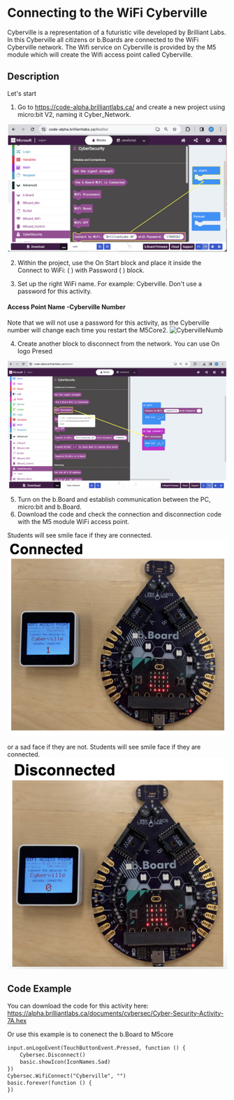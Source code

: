 # Connecting to the WiFi Cyberville

Cyberville is a representation of a futuristic ville developed by Brilliant Labs. In this Cyberville all citizens or b.Boards are connected to the WiFi Cyberville network. The Wifi service on Cyberville is provided by the M5 module which will create the Wifi access point called Cyberville.

## Description
Let's start 

1) Go to https://code-alpha.brilliantlabs.ca/ and create a new project using micro:bit V2,  naming it Cyber_Network.

![Step1](https://github.com/Brilliant-Labs/code.bl/blob/code_alpha/packaged/docs/static/mb/projects/bboard-tutorials-cyberville/Networking/1_Connecting/Step1.png?raw=true "Step1")

2) Within the project, use the On Start block and place it inside the Connect to WiFi: ( ) with Password ( ) block.

3) Set up the right WiFi name. For example: Cyberville. Don't use a password for this activity.

####  Access Point Name -Cyberville Number
Note that we will not use a password for this activity, as the Cyberville number will change each time you restart the M5Core2.
![CybervilleNumb](https://github.com/Brilliant-Labs/code.bl/blob/code_alpha/packaged/docs/static/mb/projects/bboard-tutorials-cyberville/Networking/1_Connectig/CybervilleNumb.png?raw=true "Cyberville Number for Access Point")


4) Create another block to disconnect from the network. You can use On logo Presed

![Step2](https://github.com/Brilliant-Labs/code.bl/blob/code_alpha/packaged/docs/static/mb/projects/bboard-tutorials-cyberville/Networking/1_Connecting/Step2.png?raw=true "Step2")

5) Turn on the b.Board and establish communication between the PC, micro:bit and b.Board.
6) Download the code and check the connection and disconnection code with the M5 module WiFi access point.

Students will see smile face if they are connected.
![Connected](https://github.com/Brilliant-Labs/code.bl/blob/code_alpha/packaged/docs/static/mb/projects/bboard-tutorials-cyberville/Networking/1_Connecting/Connected.png?raw=true "Connected")

or a sad face if they are not.
Students will see smile face if they are connected.
![Disconnected](https://github.com/Brilliant-Labs/code.bl/blob/code_alpha/packaged/docs/static/mb/projects/bboard-tutorials-cyberville/Networking/1_Connecting/Disconnected.png?raw=true "Disconnected")

## Code Example

You can download the code for this activity here:
https://alpha.brilliantlabs.ca/documents/cybersec/Cyber-Security-Activity-7A.hex

Or use this example is to conenect the b.Board to M5core

```blocks
input.onLogoEvent(TouchButtonEvent.Pressed, function () {
    Cybersec.Disconnect()
    basic.showIcon(IconNames.Sad)
})
Cybersec.WifiConnect("Cyberville", "")
basic.forever(function () {
})
```